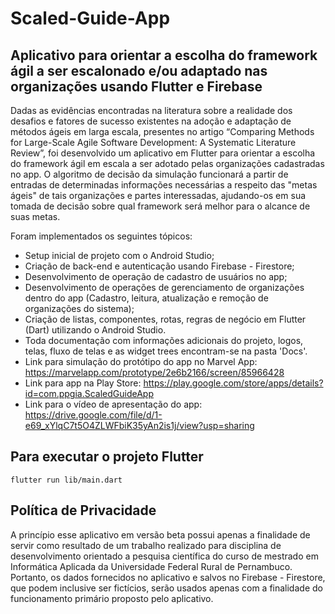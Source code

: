 # Scaled-Guide-App
<h2>Aplicativo para orientar a escolha do framework ágil a ser escalonado e/ou adaptado nas organizações usando Flutter e Firebase</h2>
 
Dadas as evidências encontradas na literatura sobre a realidade dos desafios e fatores de sucesso existentes na adoção e adaptação de métodos ágeis em larga escala, presentes no artigo “Comparing Methods for Large-Scale Agile Software Development: A Systematic Literature Review”, foi desenvolvido um aplicativo em Flutter para orientar a escolha do framework ágil em escala a ser adotado pelas organizações cadastradas no app. O algoritmo de decisão da simulação funcionará a partir de entradas de determinadas informações necessárias a respeito das "metas ágeis" de tais organizações e partes interessadas, ajudando-os em sua tomada de decisão sobre qual framework será melhor para o alcance de suas metas.
  
Foram implementados os seguintes tópicos:

* Setup inicial de projeto com o Android Studio;
* Criação de back-end e autenticação usando Firebase - Firestore;
* Desenvolvimento de operação de cadastro de usuários no app;
* Desenvolvimento de operações de gerenciamento de organizações dentro do app (Cadastro, leitura, atualização e remoção de organizações do sistema);
* Criação de listas, componentes, rotas, regras de negócio em Flutter (Dart) utilizando o Android Studio.
* Toda documentação com informações adicionais do projeto, logos, telas, fluxo de telas e as widget trees encontram-se na pasta 'Docs'.
* Link para simulação do protótipo do app no Marvel App: https://marvelapp.com/prototype/2e6b2166/screen/85966428
* Link para app na Play Store: https://play.google.com/store/apps/details?id=com.ppgia.ScaledGuideApp
* Link para o vídeo de apresentação do app: https://drive.google.com/file/d/1-e69_xYlqC7t5O4ZLWFbiK35yAn2is1j/view?usp=sharing

<h2>Para executar o projeto Flutter</h2>

```
flutter run lib/main.dart
```

<h2>Política de Privacidade</h2>

A princípio esse aplicativo em versão beta possui apenas a finalidade de servir como resultado de um trabalho realizado para disciplina de desenvolvimento
orientado a pesquisa científica do curso de mestrado em Informática Aplicada da Universidade Federal Rural de Pernambuco. Portanto, os dados fornecidos no 
aplicativo e salvos no Firebase - Firestore, que podem inclusive ser fictícios, serão usados apenas com a finalidade do funcionamento primário proposto pelo 
aplicativo.
